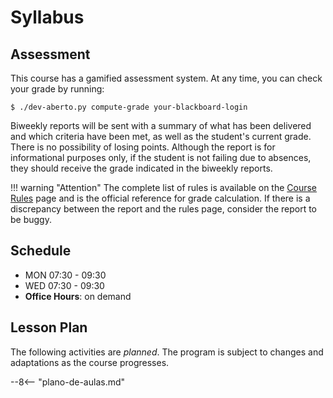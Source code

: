 # Syllabus

## Assessment

This course has a gamified assessment system. At any time, you can check your grade by running:

```
$ ./dev-aberto.py compute-grade your-blackboard-login
```

Biweekly reports will be sent with a summary of what has been delivered and which criteria have been met, as well as the student's current grade. There is no possibility of losing points. Although the report is for informational purposes only, if the student is not failing due to absences, they should receive the grade indicated in the biweekly reports.

!!! warning "Attention"
    The complete list of rules is available on the [Course Rules](assessment.md) page and is the official reference for grade calculation. If there is a discrepancy between the report and the rules page, consider the report to be buggy.

## Schedule

* MON 07:30 - 09:30 
* WED 07:30 - 09:30 
* **Office Hours**: on demand

## Lesson Plan

The following activities are *planned*. The program is subject to changes and adaptations as the course progresses.

--8<-- "plano-de-aulas.md"
